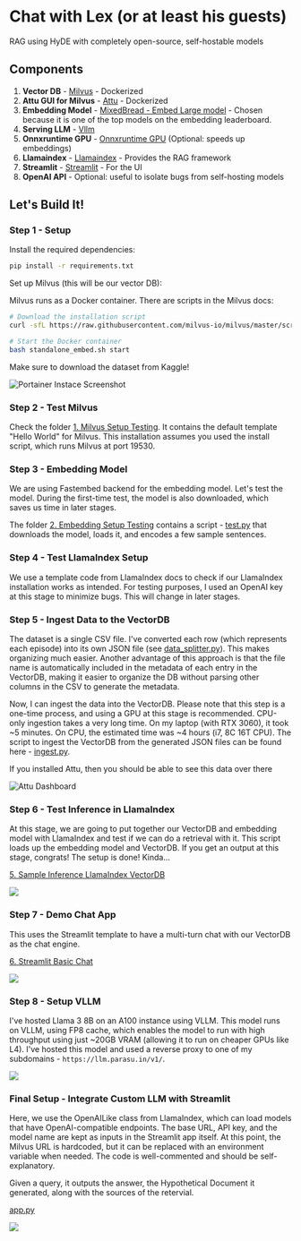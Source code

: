 # Chat with Lex (or at least his guests)

RAG using HyDE with completely open-source, self-hostable models

## Components

1. **Vector DB** - [Milvus](https://milvus.io/) - Dockerized
2. **Attu GUI for Milvus** - [Attu](https://zilliz.com/attu) - Dockerized
3. **Embedding Model** - [MixedBread - Embed Large model](https://huggingface.co/mixedbread-ai/mxbai-embed-large-v1) - Chosen because it is one of the top models on the embedding leaderboard.
4. **Serving LLM** - [Vllm](https://github.com/vllm-project/vllm)
5. **Onnxruntime GPU** - [Onnxruntime GPU](https://onnxruntime.ai/) (Optional: speeds up embeddings)
6. **Llamaindex** - [Llamaindex](https://www.llamaindex.ai/) - Provides the RAG framework
7. **Streamlit** - [Streamlit](https://streamlit.io/) - For the UI
8. **OpenAI API** - Optional: useful to isolate bugs from self-hosting models

## Let's Build It!

### Step 1 - Setup

Install the required dependencies:

```bash
pip install -r requirements.txt
```

Set up Milvus (this will be our vector DB):

Milvus runs as a Docker container. There are scripts in the Milvus docs:

```bash
# Download the installation script
curl -sfL https://raw.githubusercontent.com/milvus-io/milvus/master/scripts/standalone_embed.sh

# Start the Docker container
bash standalone_embed.sh start
```

Make sure to download the dataset from Kaggle!

![Portainer Instace Screenshot](https://i.imgur.com/GIyY6UL.png)

### Step 2 - Test Milvus

Check the folder [1. Milvus Setup Testing](./1_milvus_setup_testing/). It contains the default template "Hello World" for Milvus. This installation assumes you used the install script, which runs Milvus at port 19530.

### Step 3 - Embedding Model

We are using Fastembed backend for the embedding model. Let's test the model. During the first-time test, the model is also downloaded, which saves us time in later stages.

The folder [2. Embedding Setup Testing](./2_embedding_setup_testing/) contains a script - [test.py](./2_embedding_setup_testing/test.py) that downloads the model, loads it, and encodes a few sample sentences.

### Step 4 - Test LlamaIndex Setup

We use a template code from LlamaIndex docs to check if our LlamaIndex installation works as intended. For testing purposes, I used an OpenAI key at this stage to minimize bugs. This will change in later stages.

### Step 5 - Ingest Data to the VectorDB

The dataset is a single CSV file. I've converted each row (which represents each episode) into its own JSON file (see [data_splitter.py](./4_data_ingestion_vector_db/data_splitter.py)). This makes organizing much easier. Another advantage of this approach is that the file name is automatically included in the metadata of each entry in the VectorDB, making it easier to organize the DB without parsing other columns in the CSV to generate the metadata.

Now, I can ingest the data into the VectorDB. Please note that this step is a one-time process, and using a GPU at this stage is recommended. CPU-only ingestion takes a very long time. On my laptop (with RTX 3060), it took ~5 minutes. On CPU, the estimated time was ~4 hours (i7, 8C 16T CPU). The script to ingest the VectorDB from the generated JSON files can be found here - [ingest.py](./4_data_ingestion_vector_db/ingest.py).

If you installed Attu, then you should be able to see this data over there

![Attu Dashboard](https://i.imgur.com/1B7OQS1.jpeg)

### Step 6 - Test Inference in LlamaIndex

At this stage, we are going to put together our VectorDB and embedding model with LlamaIndex and test if we can do a retrieval with it. This script loads up the embedding model and VectorDB. If you get an output at this stage, congrats! The setup is done! Kinda...

[5. Sample Inference LlamaIndex VectorDB](./5_sample_inference_llamaindex_vectordb/)

![](https://i.imgur.com/jlof6HM.png)

### Step 7 - Demo Chat App

This uses the Streamlit template to have a multi-turn chat with our VectorDB as the chat engine.

[6. Streamlit Basic Chat](./6_streamlit_app_basic_chat/)

![](https://i.imgur.com/OH9VmPI.png)

### Step 8 - Setup VLLM

I've hosted Llama 3 8B on an A100 instance using VLLM. This model runs on VLLM, using FP8 cache, which enables the model to run with high throughput using just ~20GB VRAM (allowing it to run on cheaper GPUs like L4). I've hosted this model and used a reverse proxy to one of my subdomains - `https://llm.parasu.in/v1/`.

![](https://i.imgur.com/LvnDEyF.png)


### Final Setup - Integrate Custom LLM with Streamlit

Here, we use the OpenAILike class from LlamaIndex, which can load models that have OpenAI-compatible endpoints. The base URL, API key, and the model name are kept as inputs in the Streamlit app itself. At this point, the Milvus URL is hardcoded, but it can be replaced with an environment variable when needed. The code is well-commented and should be self-explanatory.

Given a query, it outputs the answer,  the Hypothetical Document it generated, along with the sources of the retervial.

[app.py](./7_hyde_streamlit_customllm/app.py)

![](https://i.imgur.com/JcnQUyn.png)